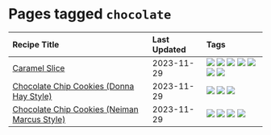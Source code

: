 # Pages tagged `chocolate`

|Recipe Title|Last Updated|Tags
|:---|:---|:---|
|[Caramel Slice](../recipes/caramelslice.md)|2023-11-29|[![](https://img.shields.io/badge/tag-amazing-208450)](../tags/amazing.md) [![](https://img.shields.io/badge/tag-baked-b7439e)](../tags/baked.md) [![](https://img.shields.io/badge/tag-chocolate-bb15fd)](../tags/chocolate.md) [![](https://img.shields.io/badge/tag-dairy-c6d429)](../tags/dairy.md) [![](https://img.shields.io/badge/tag-dessert-4e6ea)](../tags/dessert.md) [![](https://img.shields.io/badge/tag-long_prep_time-6d71)](../tags/long_prep_time.md) [![](https://img.shields.io/badge/tag-vegetarian-f6b493)](../tags/vegetarian.md)|
|[Chocolate Chip Cookies (Donna Hay Style)](../recipes/chocolatechipcookiesdonnahay.md)|2023-11-29|[![](https://img.shields.io/badge/tag-baked-b7439e)](../tags/baked.md) [![](https://img.shields.io/badge/tag-chocolate-bb15fd)](../tags/chocolate.md) [![](https://img.shields.io/badge/tag-dessert-4e6ea)](../tags/dessert.md)|
|[Chocolate Chip Cookies (Neiman Marcus Style)](../recipes/chocolatechipcookiesneimanmarcus.md)|2023-11-29|[![](https://img.shields.io/badge/tag-amazing-208450)](../tags/amazing.md) [![](https://img.shields.io/badge/tag-baked-b7439e)](../tags/baked.md) [![](https://img.shields.io/badge/tag-chocolate-bb15fd)](../tags/chocolate.md) [![](https://img.shields.io/badge/tag-dessert-4e6ea)](../tags/dessert.md)|
